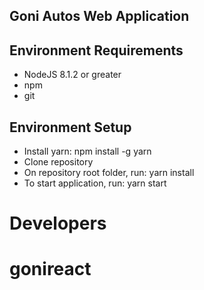 ## Goni Autos Web Application

## Environment Requirements

* NodeJS 8.1.2 or greater
* npm
* git

## Environment Setup

* Install yarn: npm install -g yarn
* Clone repository
* On repository root folder, run: yarn install
* To start application, run: yarn start


# Developers

# gonireact
